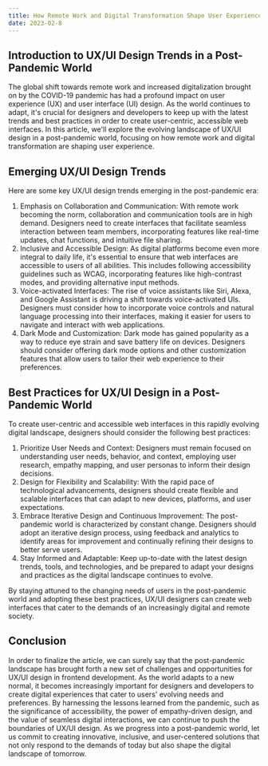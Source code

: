 ```yaml
---
title: How Remote Work and Digital Transformation Shape User Experience - UX/UI Design Trends for a Post-Pandemic World
date: 2023-02-8
---
```


## Introduction to UX/UI Design Trends in a Post-Pandemic World

The global shift towards remote work and increased digitalization brought on by the COVID-19 pandemic has had a profound impact on user experience (UX) and user interface (UI) design. As the world continues to adapt, it's crucial for designers and developers to keep up with the latest trends and best practices in order to create user-centric, accessible web interfaces. In this article, we'll explore the evolving landscape of UX/UI design in a post-pandemic world, focusing on how remote work and digital transformation are shaping user experience.

## Emerging UX/UI Design Trends

Here are some key UX/UI design trends emerging in the post-pandemic era:

1.  Emphasis on Collaboration and Communication: With remote work becoming the norm, collaboration and communication tools are in high demand. Designers need to create interfaces that facilitate seamless interaction between team members, incorporating features like real-time updates, chat functions, and intuitive file sharing.
2.  Inclusive and Accessible Design: As digital platforms become even more integral to daily life, it's essential to ensure that web interfaces are accessible to users of all abilities. This includes following accessibility guidelines such as WCAG, incorporating features like high-contrast modes, and providing alternative input methods.
3.  Voice-activated Interfaces: The rise of voice assistants like Siri, Alexa, and Google Assistant is driving a shift towards voice-activated UIs. Designers must consider how to incorporate voice controls and natural language processing into their interfaces, making it easier for users to navigate and interact with web applications.
4.  Dark Mode and Customization: Dark mode has gained popularity as a way to reduce eye strain and save battery life on devices. Designers should consider offering dark mode options and other customization features that allow users to tailor their web experience to their preferences.

## Best Practices for UX/UI Design in a Post-Pandemic World

To create user-centric and accessible web interfaces in this rapidly evolving digital landscape, designers should consider the following best practices:

1.  Prioritize User Needs and Context: Designers must remain focused on understanding user needs, behavior, and context, employing user research, empathy mapping, and user personas to inform their design decisions.
2.  Design for Flexibility and Scalability: With the rapid pace of technological advancements, designers should create flexible and scalable interfaces that can adapt to new devices, platforms, and user expectations.
3.  Embrace Iterative Design and Continuous Improvement: The post-pandemic world is characterized by constant change. Designers should adopt an iterative design process, using feedback and analytics to identify areas for improvement and continually refining their designs to better serve users.
4.  Stay Informed and Adaptable: Keep up-to-date with the latest design trends, tools, and technologies, and be prepared to adapt your designs and practices as the digital landscape continues to evolve.

By staying attuned to the changing needs of users in the post-pandemic world and adopting these best practices, UX/UI designers can create web interfaces that cater to the demands of an increasingly digital and remote society.

## Conclusion

In order to finalize the article, we can surely say that the post-pandemic landscape has brought forth a new set of challenges and opportunities for UX/UI design in frontend development. As the world adapts to a new normal, it becomes increasingly important for designers and developers to create digital experiences that cater to users' evolving needs and preferences. By harnessing the lessons learned from the pandemic, such as the significance of accessibility, the power of empathy-driven design, and the value of seamless digital interactions, we can continue to push the boundaries of UX/UI design. As we progress into a post-pandemic world, let us commit to creating innovative, inclusive, and user-centered solutions that not only respond to the demands of today but also shape the digital landscape of tomorrow.
